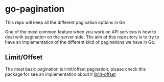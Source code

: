 # go-pagination

This repo will keep all the different pagination options in Go

One of the most common feature when you work on API services is how to deal with pagination on the server side. The aim of this repository is to try to have an implementation of the different kind of paginations we have in Go.

## Limit/Offset

The most basic pagination is limit/offset pagination, please check this package for see an implementation about it [limit-offset](https://github.com/ramonmacias/go-pagination/tree/master/limit-offset)
